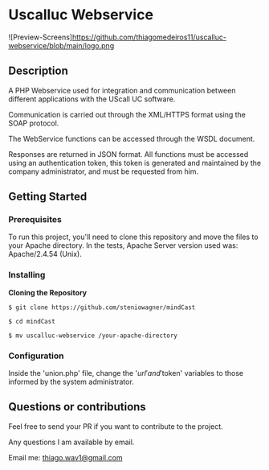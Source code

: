 # Uscalluc Webservice

![Preview-Screens]https://github.com/thiagomedeiros11/uscalluc-webservice/blob/main/logo.png


## Description

A PHP Webservice used for integration and communication between different applications with the UScall UC software.

Communication is carried out through the XML/HTTPS format using the SOAP protocol.

The WebService functions can be accessed through the WSDL document.

Responses are returned in JSON format. All functions must be accessed using an authentication token, this token is generated and maintained by the company administrator, and must be requested from him.

## Getting Started

### Prerequisites
To run this project, you'll need to clone this repository and move the files to your Apache directory.
In the tests, Apache Server version used was: Apache/2.4.54 (Unix).

### Installing

**Cloning the Repository**

```
$ git clone https://github.com/steniowagner/mindCast

$ cd mindCast

$ mv uscalluc-webservice /your-apache-directory
```

### Configuration
Inside the 'union.php' file, change the '$url' and '$token' variables to those informed by the system administrator.


## Questions or contributions
Feel free to send your PR if you want to contribute to the project.

Any questions I am available by email.

Email me: thiago.wav1@gmail.com